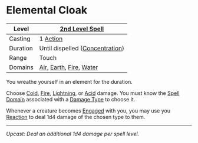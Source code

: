 # Elemental Cloak

| Level    | [2nd Level Spell](2nd%20Level%20Spells.md)                                                                                                                   |
| -------- | ------------------------------------------------------------------------------------------------------------------------------------------------------------ |
| Casting  | 1 [Action](../../../../Game%20Procedures/Core%20Procedures/Action.md)                                                                                        |
| Duration | Until dispelled ([Concentration](../../Concentration.md))                                                                                                    |
| Range    | Touch                                                                                                                                                        |
| Domains  | [Air](../../Spell%20Domains/Air.md), [Earth](../../Spell%20Domains/Earth.md), [Fire](../../Spell%20Domains/Fire.md), [Water](../../Spell%20Domains/Water.md) |

You wreathe yourself in an element for the duration.

Choose [Cold](../../../../Game%20Procedures/Combat/Damage%20Types/Cold.md), [Fire](../../../../Game%20Procedures/Combat/Damage%20Types/Fire.md), [Lightning](../../../../Game%20Procedures/Combat/Damage%20Types/Lightning.md), or [Acid](../../../../Game%20Procedures/Combat/Damage%20Types/Acid.md) damage. You must know the [Spell Domain](../../Spell%20Domains/{Spell%20Domains}.md) associated with a [Damage Type](../../../../Game%20Procedures/Combat/Damage%20Types/{Damage%20Types}.md) to choose it.

Whenever a creature becomes [Engaged](../../../../Game%20Procedures/Conditions/Engaged.md) with you, you may use you [Reaction](../../../../Game%20Procedures/Combat/Reaction.md) to deal 1d4 damage of the chosen type to them.

---
*Upcast: Deal an additional 1d4 damage per spell level.*
